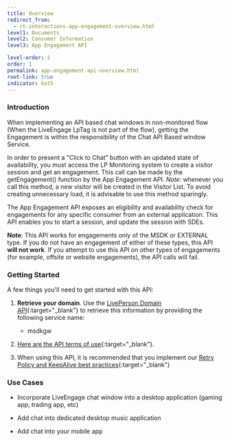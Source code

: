 ```yaml
---
title: Overview
redirect_from:
  - rt-interactions-app-engagement-overview.html
level1: Documents
level2: Consumer Information
level3: App Engagement API

level-order: 1
order: 1
permalink: app-engagement-api-overview.html
root-link: true
indicator: both
---
```

### Introduction

When implementing an API based chat windows in non-monitored flow (When the LiveEngage LpTag is not part of the flow), getting the Engagement is within the responsibility of the Chat API Based window Service.

In order to present a "Click to Chat" button with an updated state of availability, you must access the LP Monitoring system to create a visitor session and get an engagement. This call can be made by the getEngagement() function by the App Engagement API. _Note_: whenever you call this method, a new visitor will be created in the Visitor List. To avoid creating unnecessary load, it is advisable to use this method sparingly.

The App Engagement API exposes an eligibility and availability check for engagements for any specific consumer from an external application. This API enables you to start a session, and update the session with SDEs.

**Note**: This API works for engagements only of the MSDK or EXTERNAL type. If you do not have an engagement of either of these types, this API **will not work**. If you attempt to use this API on other types of engagements (for example, offsite or website engagements), the API calls will fail.

### Getting Started

A few things you'll need to get started with this API:

1. **Retrieve your domain**. Use the [LivePerson Domain API](agent-domain-domain-api.html){:target="_blank"} to retrieve this information by providing the following service name:

	* msdkgw

2. [Here are the API terms of use](https://www.liveperson.com/policies/apitou){:target="_blank"}.

4. When using this API, it is recommended that you implement our [Retry Policy and KeepAlive best practices](guides-retry-policy.html){:target="_blank"}



### Use Cases

* Incorporate LiveEngage chat window into a desktop application (gaming app, trading app, etc)

* Add chat into dedicated desktop music application

* Add chat into your mobile app
